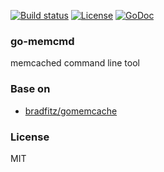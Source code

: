 [![Build status][travis-img]][travis-url]
[![License][license-img]][license-url]
[![GoDoc][doc-img]][doc-url]

### go-memcmd
memcached command line tool

### Base on
* [bradfitz/gomemcache](https://github.com/bradfitz/gomemcache)

### License
MIT

[travis-img]: https://img.shields.io/travis/onebook/go-memcmd.svg?style=flat-square
[travis-url]: https://travis-ci.org/onebook/go-memcmd
[license-img]: http://img.shields.io/badge/license-MIT-green.svg?style=flat-square
[license-url]: http://opensource.org/licenses/MIT
[doc-img]: http://img.shields.io/badge/GoDoc-reference-blue.svg?style=flat-square
[doc-url]: http://godoc.org/github.com/onebook/go-memcmd
